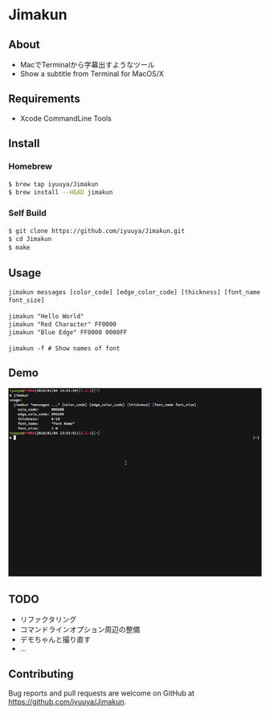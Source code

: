 Jimakun
=======

About
-----

* MacでTerminalから字幕出すようなツール
* Show a subtitle from Terminal for MacOS/X

Requirements
------------

* Xcode CommandLine Tools

Install
-------

### Homebrew

```sh
$ brew tap iyuuya/Jimakun
$ brew install --HEAD jimakun
```

### Self Build

```sh
$ git clone https://github.com/iyuuya/Jimakun.git
$ cd Jimakun
$ make
```

Usage
-----

```
jimakun messages [color_code] [edge_color_code] [thickness] [font_name font_size]

jimakun "Hello World"
jimakun "Red Character" FF0000
jimakun "Blue Edge" FF0000 0000FF

jimakun -f # Show names of font
```

Demo
----

![デモ](https://raw.githubusercontent.com/iyuuya/Jimakun/master/doc/jimakun_demo.gif "Demo")

TODO
----

* リファクタリング
* コマンドラインオプション周辺の整備
* デモちゃんと撮り直す
* ...

Contributing
------------

Bug reports and pull requests are welcome on GitHub at https://github.com/iyuuya/Jimakun.
